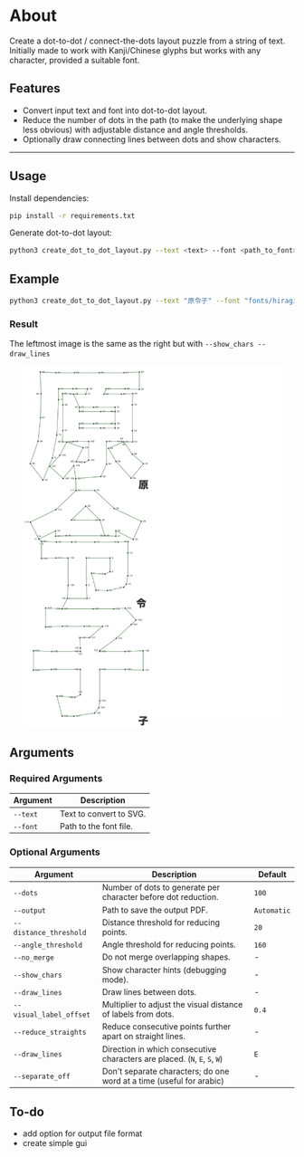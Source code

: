 # About

Create a dot-to-dot / connect-the-dots layout puzzle from a string of text. Initially made to work with Kanji/Chinese glyphs but works with any character, provided a suitable font.

## Features

- Convert input text and font into dot-to-dot layout.
- Reduce the number of dots in the path (to make the underlying shape less obvious) with adjustable distance and angle thresholds.
- Optionally draw connecting lines between dots and show characters.

---

## Usage

Install dependencies:

```bash
pip install -r requirements.txt
```

Generate dot-to-dot layout:

```bash
python3 create_dot_to_dot_layout.py --text <text> --font <path_to_font> [optional arguments]
```

## Example

```bash
python3 create_dot_to_dot_layout.py --text "原令子" --font "fonts/hiragino-kaku-gothic-std-w8.otf" --dots 200 --distance_threshold 120 --angle_threshold 160 --chars --lines
```

### Result

The leftmost image is the same as the right but with `--show_chars --draw_lines`

<div align="center">
  <img src="output/text原令子_hiragino-kaku-gothic-std-w8_dots200_dist120_angle160_lines_chars.png" width="45%" style="vertical-align: top;" />
  <img src="output/text原令子_hiragino-kaku-gothic-std-w8_dots200_dist120_angle160.png" width="45%" style="vertical-align: top;" />
</div>

## Arguments

### Required Arguments

| Argument | Description             |
| -------- | ----------------------- |
| `--text` | Text to convert to SVG. |
| `--font` | Path to the font file.  |

### Optional Arguments

| Argument                | Description                                                                | Default     |
| ----------------------- | -------------------------------------------------------------------------- | ----------- |
| `--dots`                | Number of dots to generate per character before dot reduction.             | `100`       |
| `--output`              | Path to save the output PDF.                                               | `Automatic` |
| `--distance_threshold`  | Distance threshold for reducing points.                                    | `20`        |
| `--angle_threshold`     | Angle threshold for reducing points.                                       | `160`       |
| `--no_merge`            | Do not merge overlapping shapes.                                           | -           |
| `--show_chars`          | Show character hints (debugging mode).                                     | -           |
| `--draw_lines`          | Draw lines between dots.                                                   | -           |
| `--visual_label_offset` | Multiplier to adjust the visual distance of labels from dots.              | `0.4`       |
| `--reduce_straights`    | Reduce consecutive points further apart on straight lines.                 | -           |
| `--draw_lines`          | Direction in which consecutive characters are placed. (`N`, `E`, `S`, `W`) | `E`         |
| `--separate_off`        | Don't separate characters; do one word at a time (useful for arabic)       | -           |

## To-do

- add option for output file format
- create simple gui
